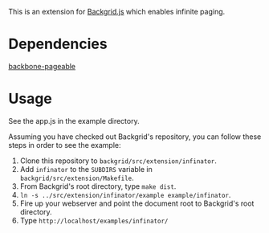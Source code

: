 This is an extension for [Backgrid.js](http://wyuenho.github.com/backgrid) which
enables infinite paging.

Dependencies
============

[backbone-pageable](http://github.com/wyuenho/backbone-pageable/)

Usage
=====

See the app.js in the example directory.

Assuming you have checked out Backgrid's repository, you can follow these steps in order to see the example:

1. Clone this repository to `backgrid/src/extension/infinator`.
2. Add `infinator` to the `SUBDIRS` variable in `backgrid/src/extension/Makefile`.
3. From Backgrid's root directory, type `make dist`.
4. `ln -s ../src/extension/infinator/example example/infinator`.
5. Fire up your webserver and point the document root to Backgrid's root directory.
6. Type `http://localhost/examples/infinator/`
